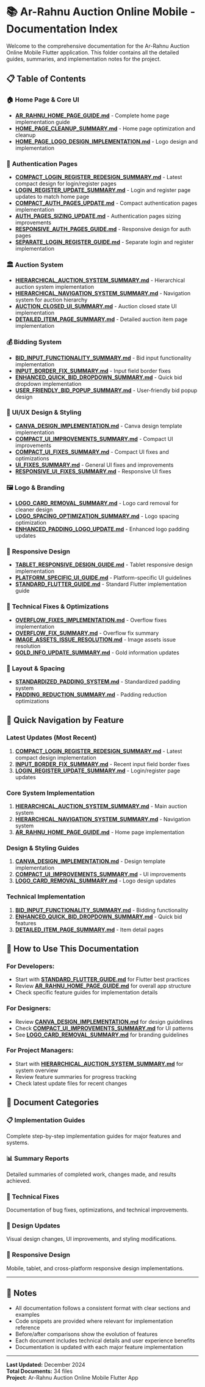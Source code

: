 # 📚 Ar-Rahnu Auction Online Mobile - Documentation Index

Welcome to the comprehensive documentation for the Ar-Rahnu Auction Online Mobile Flutter application. This folder contains all the detailed guides, summaries, and implementation notes for the project.

## 📋 **Table of Contents**

### 🏠 **Home Page & Core UI**
- [**AR_RAHNU_HOME_PAGE_GUIDE.md**](./AR_RAHNU_HOME_PAGE_GUIDE.md) - Complete home page implementation guide
- [**HOME_PAGE_CLEANUP_SUMMARY.md**](./HOME_PAGE_CLEANUP_SUMMARY.md) - Home page optimization and cleanup
- [**HOME_PAGE_LOGO_DESIGN_IMPLEMENTATION.md**](./HOME_PAGE_LOGO_DESIGN_IMPLEMENTATION.md) - Logo design and implementation

### 🔐 **Authentication Pages**
- [**COMPACT_LOGIN_REGISTER_REDESIGN_SUMMARY.md**](./COMPACT_LOGIN_REGISTER_REDESIGN_SUMMARY.md) - Latest compact design for login/register pages
- [**LOGIN_REGISTER_UPDATE_SUMMARY.md**](./LOGIN_REGISTER_UPDATE_SUMMARY.md) - Login and register page updates to match home page
- [**COMPACT_AUTH_PAGES_UPDATE.md**](./COMPACT_AUTH_PAGES_UPDATE.md) - Compact authentication pages implementation
- [**AUTH_PAGES_SIZING_UPDATE.md**](./AUTH_PAGES_SIZING_UPDATE.md) - Authentication pages sizing improvements
- [**RESPONSIVE_AUTH_PAGES_GUIDE.md**](./RESPONSIVE_AUTH_PAGES_GUIDE.md) - Responsive design for auth pages
- [**SEPARATE_LOGIN_REGISTER_GUIDE.md**](./SEPARATE_LOGIN_REGISTER_GUIDE.md) - Separate login and register implementation

### 🏛️ **Auction System**
- [**HIERARCHICAL_AUCTION_SYSTEM_SUMMARY.md**](./HIERARCHICAL_AUCTION_SYSTEM_SUMMARY.md) - Hierarchical auction system implementation
- [**HIERARCHICAL_NAVIGATION_SYSTEM_SUMMARY.md**](./HIERARCHICAL_NAVIGATION_SYSTEM_SUMMARY.md) - Navigation system for auction hierarchy
- [**AUCTION_CLOSED_UI_SUMMARY.md**](./AUCTION_CLOSED_UI_SUMMARY.md) - Auction closed state UI implementation
- [**DETAILED_ITEM_PAGE_SUMMARY.md**](./DETAILED_ITEM_PAGE_SUMMARY.md) - Detailed auction item page implementation

### 💰 **Bidding System**
- [**BID_INPUT_FUNCTIONALITY_SUMMARY.md**](./BID_INPUT_FUNCTIONALITY_SUMMARY.md) - Bid input functionality implementation
- [**INPUT_BORDER_FIX_SUMMARY.md**](./INPUT_BORDER_FIX_SUMMARY.md) - Input field border fixes
- [**ENHANCED_QUICK_BID_DROPDOWN_SUMMARY.md**](./ENHANCED_QUICK_BID_DROPDOWN_SUMMARY.md) - Quick bid dropdown implementation
- [**USER_FRIENDLY_BID_POPUP_SUMMARY.md**](./USER_FRIENDLY_BID_POPUP_SUMMARY.md) - User-friendly bid popup design

### 🎨 **UI/UX Design & Styling**
- [**CANVA_DESIGN_IMPLEMENTATION.md**](./CANVA_DESIGN_IMPLEMENTATION.md) - Canva design template implementation
- [**COMPACT_UI_IMPROVEMENTS_SUMMARY.md**](./COMPACT_UI_IMPROVEMENTS_SUMMARY.md) - Compact UI improvements
- [**COMPACT_UI_FIXES_SUMMARY.md**](./COMPACT_UI_FIXES_SUMMARY.md) - Compact UI fixes and optimizations
- [**UI_FIXES_SUMMARY.md**](./UI_FIXES_SUMMARY.md) - General UI fixes and improvements
- [**RESPONSIVE_UI_FIXES_SUMMARY.md**](./RESPONSIVE_UI_FIXES_SUMMARY.md) - Responsive UI fixes

### 🖼️ **Logo & Branding**
- [**LOGO_CARD_REMOVAL_SUMMARY.md**](./LOGO_CARD_REMOVAL_SUMMARY.md) - Logo card removal for cleaner design
- [**LOGO_SPACING_OPTIMIZATION_SUMMARY.md**](./LOGO_SPACING_OPTIMIZATION_SUMMARY.md) - Logo spacing optimization
- [**ENHANCED_PADDING_LOGO_UPDATE.md**](./ENHANCED_PADDING_LOGO_UPDATE.md) - Enhanced logo padding updates

### 📱 **Responsive Design**
- [**TABLET_RESPONSIVE_DESIGN_GUIDE.md**](./TABLET_RESPONSIVE_DESIGN_GUIDE.md) - Tablet responsive design implementation
- [**PLATFORM_SPECIFIC_UI_GUIDE.md**](./PLATFORM_SPECIFIC_UI_GUIDE.md) - Platform-specific UI guidelines
- [**STANDARD_FLUTTER_GUIDE.md**](./STANDARD_FLUTTER_GUIDE.md) - Standard Flutter implementation guide

### 🔧 **Technical Fixes & Optimizations**
- [**OVERFLOW_FIXES_IMPLEMENTATION.md**](./OVERFLOW_FIXES_IMPLEMENTATION.md) - Overflow fixes implementation
- [**OVERFLOW_FIX_SUMMARY.md**](./OVERFLOW_FIX_SUMMARY.md) - Overflow fix summary
- [**IMAGE_ASSETS_ISSUE_RESOLUTION.md**](./IMAGE_ASSETS_ISSUE_RESOLUTION.md) - Image assets issue resolution
- [**GOLD_INFO_UPDATE_SUMMARY.md**](./GOLD_INFO_UPDATE_SUMMARY.md) - Gold information updates

### 📏 **Layout & Spacing**
- [**STANDARDIZED_PADDING_SYSTEM.md**](./STANDARDIZED_PADDING_SYSTEM.md) - Standardized padding system
- [**PADDING_REDUCTION_SUMMARY.md**](./PADDING_REDUCTION_SUMMARY.md) - Padding reduction optimizations

## 🎯 **Quick Navigation by Feature**

### **Latest Updates (Most Recent)**
1. [**COMPACT_LOGIN_REGISTER_REDESIGN_SUMMARY.md**](./COMPACT_LOGIN_REGISTER_REDESIGN_SUMMARY.md) - Latest compact design implementation
2. [**INPUT_BORDER_FIX_SUMMARY.md**](./INPUT_BORDER_FIX_SUMMARY.md) - Recent input field border fixes
3. [**LOGIN_REGISTER_UPDATE_SUMMARY.md**](./LOGIN_REGISTER_UPDATE_SUMMARY.md) - Login/register page updates

### **Core System Implementation**
1. [**HIERARCHICAL_AUCTION_SYSTEM_SUMMARY.md**](./HIERARCHICAL_AUCTION_SYSTEM_SUMMARY.md) - Main auction system
2. [**HIERARCHICAL_NAVIGATION_SYSTEM_SUMMARY.md**](./HIERARCHICAL_NAVIGATION_SYSTEM_SUMMARY.md) - Navigation system
3. [**AR_RAHNU_HOME_PAGE_GUIDE.md**](./AR_RAHNU_HOME_PAGE_GUIDE.md) - Home page implementation

### **Design & Styling Guides**
1. [**CANVA_DESIGN_IMPLEMENTATION.md**](./CANVA_DESIGN_IMPLEMENTATION.md) - Design template implementation
2. [**COMPACT_UI_IMPROVEMENTS_SUMMARY.md**](./COMPACT_UI_IMPROVEMENTS_SUMMARY.md) - UI improvements
3. [**LOGO_CARD_REMOVAL_SUMMARY.md**](./LOGO_CARD_REMOVAL_SUMMARY.md) - Logo design updates

### **Technical Implementation**
1. [**BID_INPUT_FUNCTIONALITY_SUMMARY.md**](./BID_INPUT_FUNCTIONALITY_SUMMARY.md) - Bidding functionality
2. [**ENHANCED_QUICK_BID_DROPDOWN_SUMMARY.md**](./ENHANCED_QUICK_BID_DROPDOWN_SUMMARY.md) - Quick bid features
3. [**DETAILED_ITEM_PAGE_SUMMARY.md**](./DETAILED_ITEM_PAGE_SUMMARY.md) - Item detail pages

## 📖 **How to Use This Documentation**

### **For Developers:**
- Start with [**STANDARD_FLUTTER_GUIDE.md**](./STANDARD_FLUTTER_GUIDE.md) for Flutter best practices
- Review [**AR_RAHNU_HOME_PAGE_GUIDE.md**](./AR_RAHNU_HOME_PAGE_GUIDE.md) for overall app structure
- Check specific feature guides for implementation details

### **For Designers:**
- Review [**CANVA_DESIGN_IMPLEMENTATION.md**](./CANVA_DESIGN_IMPLEMENTATION.md) for design guidelines
- Check [**COMPACT_UI_IMPROVEMENTS_SUMMARY.md**](./COMPACT_UI_IMPROVEMENTS_SUMMARY.md) for UI patterns
- See [**LOGO_CARD_REMOVAL_SUMMARY.md**](./LOGO_CARD_REMOVAL_SUMMARY.md) for branding guidelines

### **For Project Managers:**
- Start with [**HIERARCHICAL_AUCTION_SYSTEM_SUMMARY.md**](./HIERARCHICAL_AUCTION_SYSTEM_SUMMARY.md) for system overview
- Review feature summaries for progress tracking
- Check latest update files for recent changes

## 🔄 **Document Categories**

### **📋 Implementation Guides**
Complete step-by-step implementation guides for major features and systems.

### **📊 Summary Reports**
Detailed summaries of completed work, changes made, and results achieved.

### **🔧 Technical Fixes**
Documentation of bug fixes, optimizations, and technical improvements.

### **🎨 Design Updates**
Visual design changes, UI improvements, and styling modifications.

### **📱 Responsive Design**
Mobile, tablet, and cross-platform responsive design implementations.

---

## 📝 **Notes**

- All documentation follows a consistent format with clear sections and examples
- Code snippets are provided where relevant for implementation reference
- Before/after comparisons show the evolution of features
- Each document includes technical details and user experience benefits
- Documentation is updated with each major feature implementation

---

**Last Updated:** December 2024  
**Total Documents:** 34 files  
**Project:** Ar-Rahnu Auction Online Mobile Flutter App
